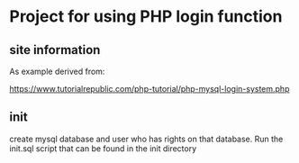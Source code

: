 # Project for using PHP login function

## site information
As example derived from:

https://www.tutorialrepublic.com/php-tutorial/php-mysql-login-system.php


## init
create mysql database and user who has rights on that database. Run the init.sql script that can be found in the init directory
